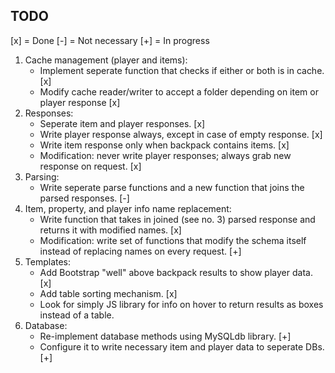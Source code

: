TODO
----

[x] = Done
[-] = Not necessary
[+] = In progress

1. Cache management (player and items):
	* Implement seperate function that checks if either or both is in cache. [x]
	* Modify cache reader/writer to accept a folder depending on item or player response [x]
2. Responses:
	* Seperate item and player responses. [x]
	* Write player response always, except in case of empty response. [x]
	* Write item response only when backpack contains items. [x]
 	* Modification: never write player responses; always grab new response on request. [x]
3. Parsing:
	* Write seperate parse functions and a new function that joins the parsed responses. [-]
4. Item, property, and player info name replacement:
	* Write function that takes in joined (see no. 3) parsed response and returns it with modified names. [x]
 	* Modification: write set of functions that modify the schema itself instead of replacing names on every request. [+]
5. Templates:
	* Add Bootstrap "well" above backpack results to show player data. [x]
	* Add table sorting mechanism. [x]
 	* Look for simply JS library for info on hover to return results as boxes instead of a table.
6. Database:
	* Re-implement database methods using MySQLdb library. [+]
	* Configure it to write necessary item and player data to seperate DBs. [+]